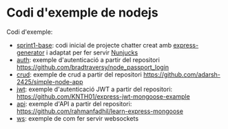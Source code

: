 # Codi d'exemple de nodejs

Codi d'exemple:

* [sprint1-base](./sprint1-base/): codi inicial de projecte chatter creat amb [express-generator](https://expressjs.com/en/starter/generator.html) i adaptat per fer servir [Nunjucks](https://mozilla.github.io/nunjucks/)
* [auth](./auth/): exemple d'autenticació a partir del repositori https://github.com/bradtraversy/node_passport_login
* [crud](./crud/): exemple de crud a partir del repositori https://github.com/adarsh-2425/simple-node-app
* [jwt](./jwt): exemple d'autenticació JWT a partir del repositori: https://github.com/KNTH01/express-jwt-mongoose-example
* [api](./api/): exemple d'API a partir del repositori: https://github.com/rahmanfadhil/learn-express-mongoose
* [ws](./ws/): exemple de com fer servir websockets
